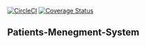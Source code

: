 [![CircleCI](https://circleci.com/gh/israelKusayev/Reflexology-System-Client/tree/master.svg?style=svg)](https://circleci.com/gh/israelKusayev/Reflexology-System-Client/tree/master)
[![Coverage Status](https://coveralls.io/repos/github/israelKusayev/Reflexology-System-Client/badge.svg?branch=master)](https://coveralls.io/github/israelKusayev/Reflexology-System-Client?branch=master)

## Patients-Menegment-System
